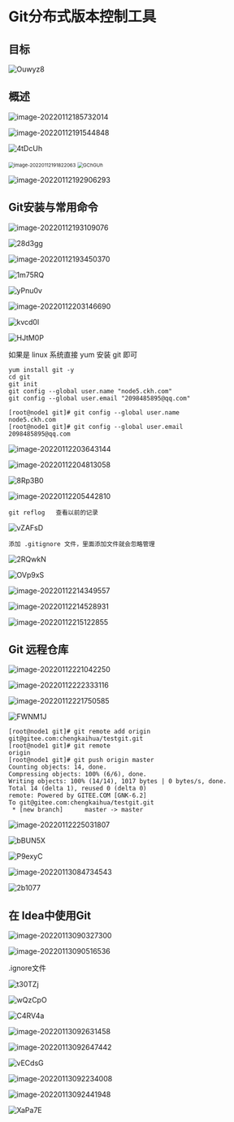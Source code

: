 # 	Git分布式版本控制工具

## 目标

![Ouwyz8](https://cdn.jsdelivr.net/gh/kaihuacheng/images@master/uPic/Ouwyz8.png)

## 概述	

![image-20220112185732014](https://cdn.jsdelivr.net/gh/kaihuacheng/images@master/uPic/image-20220112185732014.png)

![image-20220112191544848](https://cdn.jsdelivr.net/gh/kaihuacheng/images@master/uPic/image-20220112191544848.png)

![4tDcUh](https://cdn.jsdelivr.net/gh/kaihuacheng/images@master/uPic/4tDcUh.png)

<img src="https://cdn.jsdelivr.net/gh/kaihuacheng/images@master/uPic/image-20220112191822063.png" alt="image-20220112191822063" style="zoom:67%;" />

<img src="https://cdn.jsdelivr.net/gh/kaihuacheng/images@master/uPic/GChGUh.png" alt="GChGUh" style="zoom: 67%;" />

![image-20220112192906293](https://cdn.jsdelivr.net/gh/kaihuacheng/images@master/uPic/image-20220112192906293.png)

## Git安装与常用命令

![image-20220112193109076](https://cdn.jsdelivr.net/gh/kaihuacheng/images@master/uPic/image-20220112193109076.png)

![28d3gg](https://cdn.jsdelivr.net/gh/kaihuacheng/images@master/uPic/28d3gg.png)

![image-20220112193450370](https://cdn.jsdelivr.net/gh/kaihuacheng/images@master/uPic/image-20220112193450370.png)

![1m75RQ](https://cdn.jsdelivr.net/gh/kaihuacheng/images@master/uPic/1m75RQ.png)

![yPnu0v](https://cdn.jsdelivr.net/gh/kaihuacheng/images@master/uPic/yPnu0v.png)

![image-20220112203146690](https://cdn.jsdelivr.net/gh/kaihuacheng/images@master/uPic/image-20220112203146690.png)

![kvcd0l](https://cdn.jsdelivr.net/gh/kaihuacheng/images@master/uPic/kvcd0l.png)

![HJtM0P](https://cdn.jsdelivr.net/gh/kaihuacheng/images@master/uPic/HJtM0P.png)

如果是 linux 系统直接 yum 安装 git 即可

```
yum install git -y
cd git
git init
git config --global user.name "node5.ckh.com"
git config --global user.email "2098485895@qq.com"
```

```
[root@node1 git]# git config --global user.name
node5.ckh.com
[root@node1 git]# git config --global user.email
2098485895@qq.com
```

![image-20220112203643144](https://cdn.jsdelivr.net/gh/kaihuacheng/images@master/uPic/image-20220112203643144.png)

![image-20220112204813058](https://cdn.jsdelivr.net/gh/kaihuacheng/images@master/uPic/image-20220112204813058.png)

![8Rp3B0](https://cdn.jsdelivr.net/gh/kaihuacheng/images@master/uPic/8Rp3B0.png)

![image-20220112205442810](https://cdn.jsdelivr.net/gh/kaihuacheng/images@master/uPic/image-20220112205442810.png)

```
git reflog   查看以前的记录
```

![vZAFsD](https://cdn.jsdelivr.net/gh/kaihuacheng/images@master/uPic/vZAFsD.png)

```
添加 .gitignore 文件，里面添加文件就会忽略管理
```

![2RQwkN](https://cdn.jsdelivr.net/gh/kaihuacheng/images@master/uPic/2RQwkN.png)

 ![OVp9xS](https://cdn.jsdelivr.net/gh/kaihuacheng/images@master/uPic/OVp9xS.png)

![image-20220112214349557](https://cdn.jsdelivr.net/gh/kaihuacheng/images@master/uPic/image-20220112214349557.png)

![image-20220112214528931](https://cdn.jsdelivr.net/gh/kaihuacheng/images@master/uPic/image-20220112214528931.png)

![image-20220112215122855](https://cdn.jsdelivr.net/gh/kaihuacheng/images@master/uPic/image-20220112215122855.png)



## Git 远程仓库

![image-20220112221042250](https://cdn.jsdelivr.net/gh/kaihuacheng/images@master/uPic/image-20220112221042250.png)

![image-20220112222333116](https://cdn.jsdelivr.net/gh/kaihuacheng/images@master/uPic/image-20220112222333116.png)

![image-20220112221750585](https://cdn.jsdelivr.net/gh/kaihuacheng/images@master/uPic/image-20220112221750585.png)

![FWNM1J](https://cdn.jsdelivr.net/gh/kaihuacheng/images@master/uPic/FWNM1J.png)



```
[root@node1 git]# git remote add origin git@gitee.com:chengkaihua/testgit.git
[root@node1 git]# git remote
origin
[root@node1 git]# git push origin master
Counting objects: 14, done.
Compressing objects: 100% (6/6), done.
Writing objects: 100% (14/14), 1017 bytes | 0 bytes/s, done.
Total 14 (delta 1), reused 0 (delta 0)
remote: Powered by GITEE.COM [GNK-6.2]
To git@gitee.com:chengkaihua/testgit.git
 * [new branch]      master -> master
```

![image-20220112225031807](https://cdn.jsdelivr.net/gh/kaihuacheng/images@master/uPic/image-20220112225031807.png)

![bBUN5X](https://cdn.jsdelivr.net/gh/kaihuacheng/images@master/uPic/bBUN5X.png)



![P9exyC](https://cdn.jsdelivr.net/gh/kaihuacheng/images@master/uPic/P9exyC.png)

![image-20220113084734543](https://cdn.jsdelivr.net/gh/kaihuacheng/images@master/uPic/image-20220113084734543.png)



![2b1077](https://cdn.jsdelivr.net/gh/kaihuacheng/images@master/uPic/2b1077.png)

## 在 Idea中使用Git

![image-20220113090327300](https://cdn.jsdelivr.net/gh/kaihuacheng/images@master/uPic/image-20220113090327300.png)

![image-20220113090516536](https://cdn.jsdelivr.net/gh/kaihuacheng/images@master/uPic/image-20220113090516536.png)

.ignore文件

![t30TZj](https://cdn.jsdelivr.net/gh/kaihuacheng/images@master/uPic/t30TZj.png)

![wQzCpO](https://cdn.jsdelivr.net/gh/kaihuacheng/images@master/uPic/wQzCpO.png)

![C4RV4a](https://cdn.jsdelivr.net/gh/kaihuacheng/images@master/uPic/C4RV4a.png)

![image-20220113092631458](https://cdn.jsdelivr.net/gh/kaihuacheng/images@master/uPic/image-20220113092631458.png)

![image-20220113092647442](https://cdn.jsdelivr.net/gh/kaihuacheng/images@master/uPic/image-20220113092647442.png)

![vECdsG](https://cdn.jsdelivr.net/gh/kaihuacheng/images@master/uPic/vECdsG.png)





![image-20220113092234008](https://cdn.jsdelivr.net/gh/kaihuacheng/images@master/uPic/image-20220113092234008.png)

![image-20220113092441948](https://cdn.jsdelivr.net/gh/kaihuacheng/images@master/uPic/image-20220113092441948.png)



![XaPa7E](https://cdn.jsdelivr.net/gh/kaihuacheng/images@master/uPic/XaPa7E.png)





























